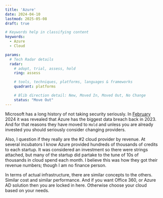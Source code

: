 ```yaml
---
title: 'Azure'
date: 2024-04-10
lastmod: 2025-05-08
draft: true

# Keywords help in classifying content
keywords:
  - Azure
  - Cloud

params:
  # Tech Radar details
  radar:
    # adopt, trial, assess, hold
    ring: assess

    # tools, techniques, platforms, languages & frameworks
    quadrant: platforms

    # Blib direction detail: New, Moved In, Moved Out, No Change
    status: "Move Out"
---
```


Microsoft has a long history of not taking security seriously.  In [February](https://www.spiceworks.com/it-security/vulnerability-management/news/azure-microsoft-exchange-servers-active-exploitation-hackers/) 2024 it was revealed that Azure has the biggest data breach back in 2023.  And for that reasons they have moved to `Hold` and unless you are already invested you should seriously consider changing providers.

Also, I question if they really are the #2 cloud provider by revenue.  At several incubators I know Azure provided hundreds of thousands of credits to each startup.  It was considered an investment so there were strings attached, but many of the startup did partake to the tune of 10s of thousands in cloud spend each month.  I believe this was how they got their revenue numbers; though I am no finance person.

In terms of actual infrastructure, there are similar concepts to the others.  Similar cost and similar performance.  And if you want Office 360, or Azure AD solution then you are locked in here.  Otherwise choose your cloud based on your needs.

<!--more-->
